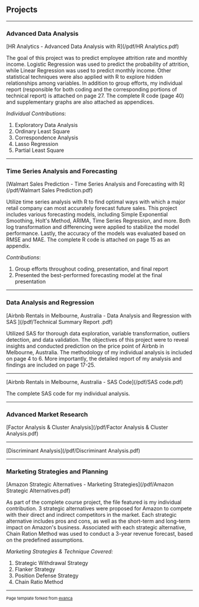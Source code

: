 ## Projects

---

### Advanced Data Analysis

[HR Analytics - Advanced Data Analysis with R](/pdf/HR Analytics.pdf)

The goal of this project was to predict employee attrition rate and monthly income. Logistic Regression was used to predict the probability of attrition, while Linear Regression was used to predict monthly income. Other statistical techniques were also applied with R to explore hidden relationships among variables.
In addition to group efforts, my individual report (responsible for both coding and the corresponding portions of technical report) is attached on page 27. The complete R code (page 40) and supplementary graphs are also attached as appendices.

_Individual Contributions_:
1. Exploratory Data Analysis
2. Ordinary Least Square
3. Correspondence Analysis
4. Lasso Regression
5. Partial Least Square

---

### Time Series Analysis and Forecasting

[Walmart Sales Prediction - Time Series Analysis and Forecasting with R](/pdf/Walmart Sales Prediction.pdf)

Utilize time series analysis with R to find optimal ways with which a major retail company can most accurately forecast future sales. This project includes various forecasting models, including Simple Exponential Smoothing, Holt's Method, ARIMA, Time Series Regression, and more. Both log transformation and differencing were applied to stabilize the model performance. Lastly, the accuracy of the models was evaluated based on RMSE and MAE. The complete R code is attached on page 15 as an appendix.

_Contributions_:
1. Group efforts throughout coding, presentation, and final report 
2. Presented the best-performed forecasting model at the final presentation

---

### Data Analysis and Regression

[Airbnb Rentals in Melbourne, Australia - Data Analysis and Regression with SAS ](/pdf/Technical Summary Report .pdf)

Utilized SAS for thorough data exploration, variable transformation, outliers detection, and data validation. The objectives of this project were to reveal insights and conducted prediction on the price point of Airbnb in Melbourne, Australia. The methodology of my individual analysis is included on page 4 to 6. More importantly, the detailed report of my analysis and findings are included on page 17-25.

---

[Airbnb Rentals in Melbourne, Australia - SAS Code](/pdf/SAS code.pdf)

The complete SAS code for my individual analysis.

---

### Advanced Market Research

[Factor Analysis & Cluster Analysis](/pdf/Factor Analysis & Cluster Analysis.pdf)

---
[Discriminant Analysis](/pdf/Discriminant Analysis.pdf)

---

### Marketing Strategies and Planning

[Amazon Strategic Alternatives - Marketing Strategies](/pdf/Amazon Strategic Alternatives.pdf)

As part of the complete course project, the file featured is my individual contribution. 3 strategic alternatives were proposed for Amazon to compete with their direct and indirect competitors in the market. Each strategic alternative includes pros and cons, as well as the short-term and long-term impact on Amazon's business. Associated with each strategic alternative, Chain Ration Method was used to conduct a 3-year revenue forecast, based on the predefined assumptions.

_Marketing Strategies & Technique Covered:_
1. Strategic Withdrawal Strategy
2. Flanker Strategy
3. Position Defense Strategy
4. Chain Ratio Method

---
<p style="font-size:11px">Page template forked from <a href="https://github.com/evanca/quick-portfolio">evanca</a></p>
<!-- Remove above link if you don't want to attibute -->
